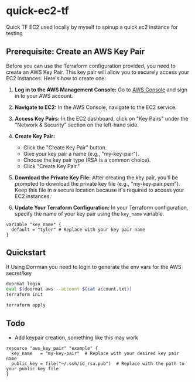 # quick-ec2-tf
Quick TF EC2 used locally by myself to spinup a quick ec2 instance for testing

## Prerequisite: Create an AWS Key Pair

Before you can use the Terraform configuration provided, you need to create an AWS Key Pair. This key pair will allow you to securely access your EC2 instances. Here's how to create one:

1. **Log in to the AWS Management Console:** Go to [AWS Console](https://aws.amazon.com/console/) and sign in to your AWS account.

2. **Navigate to EC2:** In the AWS Console, navigate to the EC2 service.

3. **Access Key Pairs:** In the EC2 dashboard, click on "Key Pairs" under the "Network & Security" section on the left-hand side.

4. **Create Key Pair:**
   - Click the "Create Key Pair" button.
   - Give your key pair a name (e.g., "my-key-pair").
   - Choose the key pair type (RSA is a common choice).
   - Click "Create Key Pair."

5. **Download the Private Key File:** After creating the key pair, you'll be prompted to download the private key file (e.g., "my-key-pair.pem"). Keep this file in a secure location because it's required to access your EC2 instances.

6. **Update Your Terraform Configuration:** In your Terraform configuration, specify the name of your key pair using the `key_name` variable.

```hcl
variable "key_name" {
  default = "tyler" # Replace with your key pair name
}
```

## Quickstart
If Using Dorrman you need to login to generate the env vars for the AWS secret/key
```bash
doormat login
eval $(doormat aws --account $(cat account.txt))
terraform init
```

```bash
terraform apply
```

## Todo
* Add keypair creation, something like this may work
```hcl
resource "aws_key_pair" "example" {
  key_name   = "my-key-pair"  # Replace with your desired key pair name
  public_key = file("~/.ssh/id_rsa.pub")  # Replace with the path to your public key file
}
```